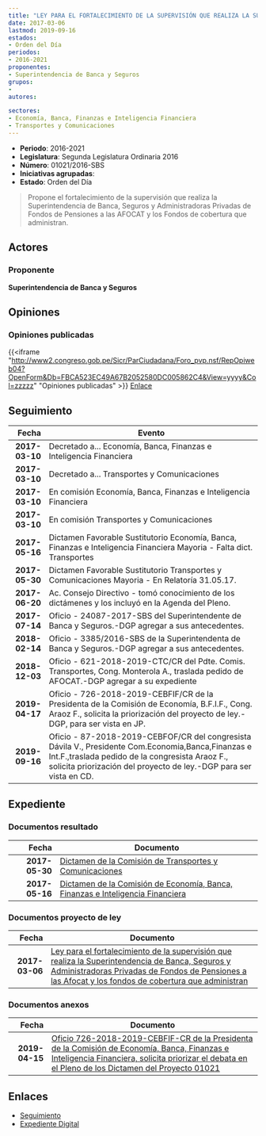 ```yaml
---
title: "LEY PARA EL FORTALECIMIENTO DE LA SUPERVISIÓN QUE REALIZA LA SUPERINTENDENCIA DE BANCA, SEGUROS Y ADMINISTRADORAS PRIVADAS DE FONDOS DE PENSIONES A LAS AFOCAT Y LOS FONDOS DE COBERTURA QUE ADMINISTRAN"
date: 2017-03-06
lastmod: 2019-09-16
estados:
- Orden del Día
periodos:
- 2016-2021
proponentes:
- Superintendencia de Banca y Seguros
grupos:
- 
autores:

sectores:
- Economía, Banca, Finanzas e Inteligencia Financiera
- Transportes y Comunicaciones
---
```

- **Periodo**: 2016-2021
- **Legislatura**: Segunda Legislatura Ordinaria 2016
- **Número**: 01021/2016-SBS
- **Iniciativas agrupadas**: 
- **Estado**: Orden del Día

> Propone el fortalecimiento de la supervisión que realiza la Superintendencia de Banca, Seguros y Administradoras Privadas de Fondos de Pensiones a las AFOCAT y los Fondos de cobertura que administran.


## Actores

### Proponente

**Superintendencia de Banca y Seguros**

## Opiniones

### Opiniones publicadas

{{<iframe "http://www2.congreso.gob.pe/Sicr/ParCiudadana/Foro_pvp.nsf/RepOpiweb04?OpenForm&Db=FBCA523EC49A67B2052580DC005862C4&View=yyyy&Col=zzzzz" "Opiniones publicadas" >}}
[Enlace](http://www2.congreso.gob.pe/Sicr/ParCiudadana/Foro_pvp.nsf/RepOpiweb04?OpenForm&Db=FBCA523EC49A67B2052580DC005862C4&View=yyyy&Col=zzzzz)


## Seguimiento

| Fecha | Evento |
|------:|--------|
| **2017-03-10** | Decretado a... Economía, Banca, Finanzas e Inteligencia Financiera |
| **2017-03-10** | Decretado a... Transportes y Comunicaciones |
| **2017-03-10** | En comisión Economía, Banca, Finanzas e Inteligencia Financiera |
| **2017-03-10** | En comisión Transportes y Comunicaciones |
| **2017-05-16** | Dictamen Favorable Sustitutorio Economía, Banca, Finanzas e Inteligencia Financiera Mayoria - Falta dict. Transportes |
| **2017-05-30** | Dictamen Favorable Sustitutorio Transportes y Comunicaciones Mayoria - En Relatoría 31.05.17. |
| **2017-06-20** | Ac. Consejo Directivo - tomó conocimiento de los dictámenes y los incluyó en la Agenda del Pleno. |
| **2017-07-14** | Oficio - 24087-2017-SBS del Superintendente de Banca y Seguros.-DGP agregar a sus antecedentes. |
| **2018-02-14** | Oficio - 3385/2016-SBS de la Superintendenta de Banca y Seguros.-DGP agregar a sus antecedentes. |
| **2018-12-03** | Oficio - 621-2018-2019-CTC/CR del Pdte. Comis. Transportes, Cong. Monterola A., traslada pedido de AFOCAT.-DGP agregar a su expediente |
| **2019-04-17** | Oficio - 726-2018-2019-CEBFIF/CR de la Presidenta de la Comisión de Economía, B.F.I.F., Cong. Araoz F., solicita la priorización del proyecto de ley.-DGP, para ser vista en JP. |
| **2019-09-16** | Oficio - 87-2018-2019-CEBFOF/CR del congresista Dávila V., Presidente Com.Economia,Banca,Finanzas e Int.F.,traslada pedido de la congresista Araoz F., solicita priorización del proyecto de ley.-DGP para ser vista en CD. |

## Expediente

### Documentos resultado

| Fecha | Documento |
|------:|-----------|
| **2017-05-30** | [Dictamen de la Comisión de Transportes y Comunicaciones](http://www.leyes.congreso.gob.pe/Documentos/2016_2021/Dictamenes/Proyectos_de_Ley/01021DC23MAY20170530.pdf) |
| **2017-05-16** | [Dictamen de la Comisión de Economía, Banca, Finanzas e Inteligencia Financiera](http://www.leyes.congreso.gob.pe/Documentos/2016_2021/Dictamenes/Proyectos_de_Ley/01021DC09MAY20170516.pdf) |

### Documentos proyecto de ley

| Fecha | Documento |
|------:|-----------|
| **2017-03-06** | [Ley para el fortalecimiento de la supervisión que realiza la Superintendencia de Banca, Seguros y Administradoras Privadas de Fondos de Pensiones a las Afocat y los fondos de cobertura que administran](http://www.leyes.congreso.gob.pe/Documentos/2016_2021/Proyectos_de_Ley_y_de_Resoluciones_Legislativas/PL0102120170306.PDF) |

### Documentos anexos

| Fecha | Documento |
|------:|-----------|
| **2019-04-15** | [Oficio 726-2018-2019-CEBFIF-CR de la Presidenta de la Comisión de Economía, Banca, Finanzas e Inteligencia Financiera, solicita priorizar el debata en el Pleno de los Dictamen del Proyecto 01021](http://www.leyes.congreso.gob.pe/Documentos/2016_2021/Oficios/Comisiones_Ordinarias/OFICIO-726-2018-2019-CEBFIF-CR.pdf) |

## Enlaces

- [Seguimiento](http://www2.congreso.gob.pe/Sicr/TraDocEstProc/CLProLey2016.nsf/f7fff46988ca05b1052578e100829cc7/b014de7d3c752fd1052580dc005388b2?OpenDocument)
- [Expediente Digital](http://www2.congreso.gob.pe/Sicr/TraDocEstProc/Expvirt_2011.nsf/visbusqptramdoc1621/01021?opendocument)

